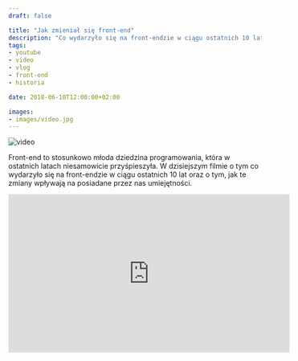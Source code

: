 ```yaml
---
draft: false

title: "Jak zmieniał się front-end"
description: "Co wydarzyło się na front-endzie w ciągu ostatnich 10 lat oraz o tym, jak te zmiany wpływają na posiadane przez nas umiejętności."
tags: 
- youtube
- video
- vlog
- front-end
- historia

date: 2018-06-10T12:00:00+02:00

images:
- images/video.jpg
---
```


![video](/images/video.jpg)

Front-end to stosunkowo młoda dziedzina programowania, która w ostatnich latach niesamowicie przyśpieszyła. W dzisiejszym filmie o tym co wydarzyło się na front-endzie w ciągu ostatnich 10 lat oraz o tym, jak te zmiany wpływają na posiadane przez nas umiejętności.

<iframe width="560" height="315" src="https://www.youtube.com/embed/2BjEOdgaoPc" frameborder="0" allow="accelerometer; autoplay; encrypted-media; gyroscope; picture-in-picture" allowfullscreen></iframe>